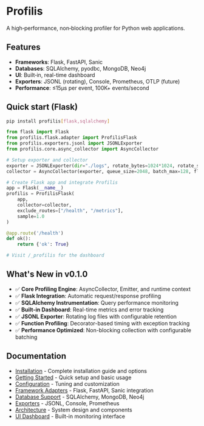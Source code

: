 # Profilis

A high‑performance, non‑blocking profiler for Python web applications.

## Features

- **Frameworks**: Flask, FastAPI, Sanic
- **Databases**: SQLAlchemy, pyodbc, MongoDB, Neo4j
- **UI**: Built‑in, real-time dashboard
- **Exporters**: JSONL (rotating), Console, Prometheus, OTLP (future)
- **Performance**: ≤15µs per event, 100K+ events/second

## Quick start (Flask)

```bash
pip install profilis[flask,sqlalchemy]
```

```python
from flask import Flask
from profilis.flask.adapter import ProfilisFlask
from profilis.exporters.jsonl import JSONLExporter
from profilis.core.async_collector import AsyncCollector

# Setup exporter and collector
exporter = JSONLExporter(dir="./logs", rotate_bytes=1024*1024, rotate_secs=3600)
collector = AsyncCollector(exporter, queue_size=2048, batch_max=128, flush_interval=0.1)

# Create Flask app and integrate Profilis
app = Flask(__name__)
profilis = ProfilisFlask(
    app,
    collector=collector,
    exclude_routes=["/health", "/metrics"],
    sample=1.0
)

@app.route('/health')
def ok():
    return {'ok': True}

# Visit /_profilis for the dashboard
```

## What's New in v0.1.0

- ✅ **Core Profiling Engine**: AsyncCollector, Emitter, and runtime context
- ✅ **Flask Integration**: Automatic request/response profiling
- ✅ **SQLAlchemy Instrumentation**: Query performance monitoring
- ✅ **Built-in Dashboard**: Real-time metrics and error tracking
- ✅ **JSONL Exporter**: Rotating log files with configurable retention
- ✅ **Function Profiling**: Decorator-based timing with exception tracking
- ✅ **Performance Optimized**: Non-blocking collection with configurable batching

## Documentation

- [Installation](guides/installation.md) - Complete installation guide and options
- [Getting Started](guides/getting-started.md) - Quick setup and basic usage
- [Configuration](guides/configuration.md) - Tuning and customization
- [Framework Adapters](adapters/) - Flask, FastAPI, Sanic integration
- [Database Support](databases/) - SQLAlchemy, MongoDB, Neo4j
- [Exporters](exporters/) - JSONL, Console, Prometheus
- [Architecture](architecture/) - System design and components
- [UI Dashboard](ui/) - Built-in monitoring interface
